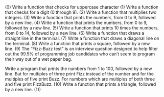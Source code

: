 (0) Write a function that checks for uppercase character
(1) Write a function that checks for a digit (0 through 9).
(2) Write a function that multiplies two integers.
(3) Write a function that prints the numbers, from 0 to 9, followed by a new line.
(4) Write a function that prints the numbers, from 0 to 9, followed by a new line.
(5) Write a function that prints 10 times the numbers, from 0 to 14, followed by a new line.
(6) Write a function that draws a straight line in the terminal.
(7) Write a function that draws a diagonal line on the terminal.
(8) Write a function that prints a square, followed by a new line.
(9) The “Fizz-Buzz test” is an interview question designed to help filter out the 99.5% of programming job candidates who can’t seem to program their way out of a wet paper bag.

Write a program that prints the numbers from 1 to 100, followed by a new line. But for multiples of three print Fizz instead of the number and for the multiples of five print Buzz. For numbers which are multiples of both three and five print FizzBuzz.
(10) Write a function that prints a triangle, followed by a new line.
(11) 
